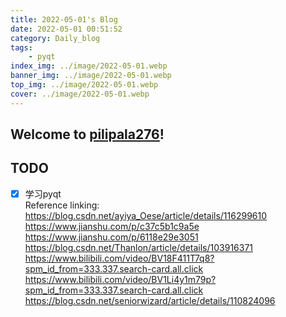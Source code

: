 ```yaml
---
title: 2022-05-01's Blog
date: 2022-05-01 00:51:52
category: Daily_blog
tags: 
    - pyqt
index_img: ../image/2022-05-01.webp
banner_img: ../image/2022-05-01.webp
top_img: ../image/2022-05-01.webp
cover: ../image/2022-05-01.webp
---
```

## Welcome to [pilipala276](https://pilipala276.github.io/)! 

## TODO
- [x] 学习pyqt  
Reference linking:
https://blog.csdn.net/ayiya_Oese/article/details/116299610
https://www.jianshu.com/p/c37c5b1c9a5e
https://www.jianshu.com/p/6118e29e3051
https://blog.csdn.net/Thanlon/article/details/103916371
https://www.bilibili.com/video/BV18F411T7q8?spm_id_from=333.337.search-card.all.click
https://www.bilibili.com/video/BV1Li4y1m79p?spm_id_from=333.337.search-card.all.click
https://blog.csdn.net/seniorwizard/article/details/110824096
